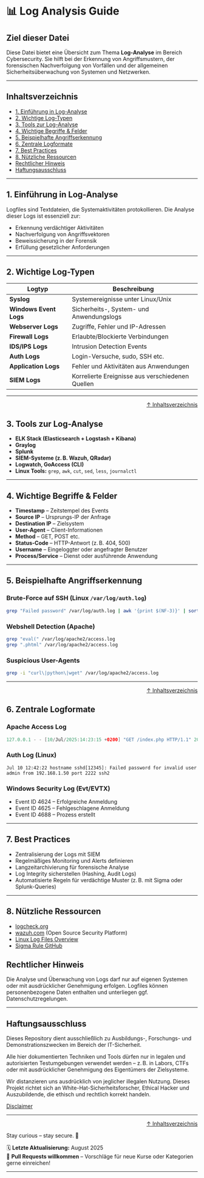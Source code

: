 # 📊 Log Analysis Guide

## Ziel dieser Datei

Diese Datei bietet eine Übersicht zum Thema **Log-Analyse** im Bereich Cybersecurity. Sie hilft bei der Erkennung von Angriffsmustern, der forensischen Nachverfolgung von Vorfällen und der allgemeinen Sicherheitsüberwachung von Systemen und Netzwerken.

---

## Inhaltsverzeichnis

- [1. Einführung in Log-Analyse](#1-einführung-in-log-analyse)
- [2. Wichtige Log-Typen](#2-wichtige-log-typen)
- [3. Tools zur Log-Analyse](#3-tools-zur-log-analyse)
- [4. Wichtige Begriffe & Felder](#4-wichtige-begriffe--felder)
- [5. Beispielhafte Angriffserkennung](#5-beispielhafte-angriffserkennung)
- [6. Zentrale Logformate](#6-zentrale-logformate)
- [7. Best Practices](#7-best-practices)
- [8. Nützliche Ressourcen](#8-nützliche-ressourcen)
- [Rechtlicher Hinweis](#rechtlicher-hinweis)
- [Haftungsausschluss](#haftungsausschluss)


---

## 1. Einführung in Log-Analyse

Logfiles sind Textdateien, die Systemaktivitäten protokollieren. Die Analyse dieser Logs ist essenziell zur:

- Erkennung verdächtiger Aktivitäten
- Nachverfolgung von Angriffsvektoren
- Beweissicherung in der Forensik
- Erfüllung gesetzlicher Anforderungen

---

## 2. Wichtige Log-Typen

| Logtyp | Beschreibung |
|--------|--------------|
| **Syslog** | Systemereignisse unter Linux/Unix |
| **Windows Event Logs** | Sicherheits-, System- und Anwendungslogs |
| **Webserver Logs** | Zugriffe, Fehler und IP-Adressen |
| **Firewall Logs** | Erlaubte/Blockierte Verbindungen |
| **IDS/IPS Logs** | Intrusion Detection Events |
| **Auth Logs** | Login-Versuche, sudo, SSH etc. |
| **Application Logs** | Fehler und Aktivitäten aus Anwendungen |
| **SIEM Logs** | Korrelierte Ereignisse aus verschiedenen Quellen |

---

<div align=right>

[↑ Inhaltsverzeichnis](#inhaltsverzeichnis)

</div>

## 3. Tools zur Log-Analyse

- **ELK Stack (Elasticsearch + Logstash + Kibana)**
- **Graylog**
- **Splunk**
- **SIEM-Systeme (z. B. Wazuh, QRadar)**
- **Logwatch, GoAccess (CLI)**
- **Linux Tools:** `grep`, `awk`, `cut`, `sed`, `less`, `journalctl`

---

## 4. Wichtige Begriffe & Felder

- **Timestamp** – Zeitstempel des Events
- **Source IP** – Ursprungs-IP der Anfrage
- **Destination IP** – Zielsystem
- **User-Agent** – Client-Informationen
- **Method** – GET, POST etc.
- **Status-Code** – HTTP-Antwort (z. B. 404, 500)
- **Username** – Eingeloggter oder angefragter Benutzer
- **Process/Service** – Dienst oder ausführende Anwendung

---

## 5. Beispielhafte Angriffserkennung

### Brute-Force auf SSH (Linux `/var/log/auth.log`)
```bash
grep "Failed password" /var/log/auth.log | awk '{print $(NF-3)}' | sort | uniq -c | sort -nr
```

### Webshell Detection (Apache)
```bash
grep "eval(" /var/log/apache2/access.log
grep ".phtml" /var/log/apache2/access.log
```

### Suspicious User-Agents
```bash
grep -i "curl\|python\|wget" /var/log/apache2/access.log
```

---

<div align=right>

[↑ Inhaltsverzeichnis](#inhaltsverzeichnis)

</div>

## 6. Zentrale Logformate

### Apache Access Log
```swift
127.0.0.1 - - [10/Jul/2025:14:23:15 +0200] "GET /index.php HTTP/1.1" 200 2326 "-" "Mozilla/5.0"
```

### Auth Log (Linux)
```pgsql
Jul 10 12:42:22 hostname sshd[12345]: Failed password for invalid user admin from 192.168.1.50 port 2222 ssh2
```

### Windows Security Log (Evt/EVTX)
- Event ID 4624 – Erfolgreiche Anmeldung
- Event ID 4625 – Fehlgeschlagene Anmeldung
- Event ID 4688 – Prozess erstellt

--- 

## 7. Best Practices
- Zentralisierung der Logs mit SIEM
- Regelmäßiges Monitoring und Alerts definieren
- Langzeitarchivierung für forensische Analyse
- Log Integrity sicherstellen (Hashing, Audit Logs)
- Automatisierte Regeln für verdächtige Muster (z. B. mit Sigma oder Splunk-Queries)

---

## 8. Nützliche Ressourcen
- [logcheck.org](https://logcheck.org/)
- [wazuh.com](https://wazuh.com/) (Open Source Security Platform)
- [Linux Log Files Overview](https://www.loggly.com/ultimate-guide/linux-logging-basics/)
- [Sigma Rule GitHub](https://github.com/SigmaHQ/sigma)



## Rechtlicher Hinweis
Die Analyse und Überwachung von Logs darf nur auf eigenen Systemen oder mit ausdrücklicher Genehmigung erfolgen. Logfiles können personenbezogene Daten enthalten und unterliegen ggf. Datenschutzregelungen.

---

## Haftungsausschluss

Dieses Repository dient ausschließlich zu Ausbildungs-, Forschungs- und Demonstrationszwecken im Bereich der IT-Sicherheit.

Alle hier dokumentierten Techniken und Tools dürfen nur in legalen und autorisierten Testumgebungen verwendet werden – z. B. in Labors, CTFs oder mit ausdrücklicher Genehmigung des Eigentümers der Zielsysteme.

Wir distanzieren uns ausdrücklich von jeglicher illegalen Nutzung.
Dieses Projekt richtet sich an White-Hat-Sicherheitsforscher, Ethical Hacker und Auszubildende, die ethisch und rechtlich korrekt handeln.

[Disclaimer](/00-disclaimer/disclaimer.md)

--- 

<div align=right>

[↑ Inhaltsverzeichnis](#inhaltsverzeichnis)

</div>

Stay curious – stay secure. 🔐

🗓️ **Letzte Aktualisierung:** August 2025  
🤝 **Pull Requests willkommen** – Vorschläge für neue Kurse oder Kategorien gerne einreichen!

---